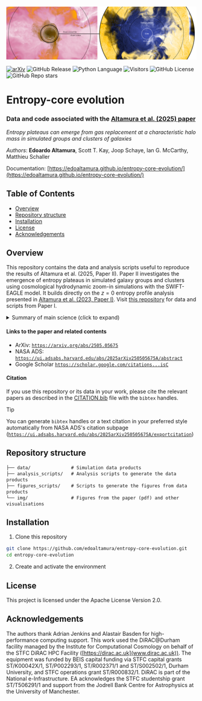 ![Group-core](img/banner_cluster.png)


[![arXiv](https://img.shields.io/badge/arXiv-1234.56789-b31b1b.svg)](https://arxiv.org/abs/2505.05675)
![GitHub Release](https://img.shields.io/github/v/release/edoaltamura/entropy-core-evolution)
![Python Language](https://img.shields.io/badge/Python-3776AB?style=flat&logo=python&logoColor=white)
![Visitors](https://api.visitorbadge.io/api/visitors?path=https%3A%2F%2Fgithub.com%2Fedoaltamura%2Fentropy-core-evolution&label=Repository%20Visits&countColor=%230c7ebe&style=flat&labelStyle=none)
![GitHub License](https://img.shields.io/github/license/edoaltamura/entropy-core-evolution)
![GitHub Repo stars](https://img.shields.io/github/stars/edoaltamura/entropy-core-evolution)


# Entropy-core evolution

### Data and code associated with the [Altamura et al. (2025) paper](https://arxiv.org/abs/2505.05675)

*Entropy plateaus can emerge from gas replacement at a characteristic
halo mass in simulated groups and clusters of galaxies*

*Authors*: **Edoardo Altamura**, Scott T. Kay, Joop Schaye, Ian G. McCarthy, Matthieu Schaller

Documentation: [https://edoaltamura.github.io/entropy-core-evolution/](https://edoaltamura.github.io/entropy-core-evolution/)

## Table of Contents  
- [Overview](#overview)
- [Repository structure](#repository-structure)
- [Installation](#installation)
- [License](#license)
- [Acknowledgements](#acknowledgements)

## Overview  
This repository contains the data and analysis scripts useful to reproduce the 
results of Altamura et al. (2025, Paper II). Paper II investigates the emergence of entropy 
plateaus in simulated galaxy groups and clusters using cosmological hydrodynamic 
zoom-in simulations with the SWIFT-EAGLE model. It builds directly on the $z = 0$ 
entropy profile analysis presented in [Altamura et al. (2023, Paper I)](https://ui.adsabs.harvard.edu/abs/2023MNRAS.520.3164A/abstract). Visit 
[this repository](https://github.com/edoaltamura/entropy-core-problem) 
for data and scripts from Paper I.

<details>
  <summary>Summary of main science (click to expand)</summary>

- Entropy plateaus emerge at characteristic halo-mass scales. Simulations of a galaxy group
  $M_{500}\simeq8.8\times10^{12}$ $M_\odot$) and a cluster ($M_{500}\simeq2.9\times10^{14}$ $M_\odot$)
  show that once a halo reaches $M\sim10^{12}$ $M_\odot$, its entropy profile flattens at the 
  virial radius. As the halo grows to $\sim10^{13}$ $M_\odot$, the plateau extends inward, and by 
  $\sim10^{14}$ $M_\odot$ a fully isentropic core is established.

- AGN feedback is the principal mechanism.
Lagrangian tracking of gas particles reveals that AGN outbursts expel low-entropy gas before it can accrete into the core, replacing it with higher-entropy material and erasing the central gradient needed for a cool core.

- Transition coincides with peak SMBH activity.
The onset of the entropy plateau at $M\sim10^{12}$ $M_\odot$ aligns with the maximum in the 
  specific black-hole accretion rate, indicating a shift from supernova-dominated to AGN-dominated thermodynamic regulation.

- Numerical convergence.
High-resolution runs (gas particle mass $m_{\rm gas}\lesssim2.3\times10^5$ $M_\odot$) confirm 
  that the entropy plateau persists even when subgrid physics is resolved on smaller scales.

- Comparison with observations.
XMM–*Newton* studies of local groups report entropy excesses and flat cores consistent with the 
  predicted plateaus, while many clusters still exhibit steep, cool-core power laws. Reproducing the observed diversity of entropy profiles remains a challenge.

- Implications for AGN subgrid modeling.
The tendency to over-eject low-entropy gas suggests that current feedback prescriptions may be too aggressive at group scales. Adaptive efficiency schemes or hybrid thermal–kinetic models may be required to recover the full spectrum of entropy shapes without compromising other cluster properties.
</details>


#### Links to the paper and related contents
- ArXiv: [`https://arxiv.org/abs/2505.05675`](https://arxiv.org/abs/2505.05675)
- NASA ADS: [`https://ui.adsabs.harvard.edu/abs/2025arXiv250505675A/abstract`](https://ui.adsabs.harvard.edu/abs/2025arXiv250505675A/abstract)
- Google Scholar [`https://scholar.google.com/citations...isC`](https://scholar.google.com/citations?view_op=view_citation&hl=en&user=ThGKWoUAAAAJ&citation_for_view=ThGKWoUAAAAJ:5nxA0vEk-isC)

#### Citation
If you use this repository or its data in your work, please cite the relevant papers as 
described in the [CITATION.bib](./CITATION.bib) file with the `bibtex` handles.

> [!TIP]
>  You can generate `bibtex` handles or a text citation in your preferred style automatically 
> from NASA ADS's citation subpage ([`https://ui.adsabs.harvard.edu/abs/2025arXiv250505675A/exportcitation`](https://ui.adsabs.harvard.edu/abs/2025arXiv250505675A/exportcitation))

## Repository structure  
```text
├── data/               # Simulation data products
├── analysis_scripts/   # Analysis scripts to generate the data products
├── figures_scripts/    # Scripts to generate the figures from data products
└── img/                # Figures from the paper (pdf) and other visualisations
```

## Installation  
1. Clone this repository
```bash
git clone https://github.com/edoaltamura/entropy-core-evolution.git
cd entropy-core-evolution
```
2. Create and activate the environment

[//]: # (3. Use Python code snippets from the [examples]&#40;&#41; or [documentation]&#40;&#41; to load and plot the data.)




## License
This project is licensed under the Apache License Version 2.0.

## Acknowledgements
The authors thank Adrian Jenkins and Alastair Basden for high-performance computing support.
This work used the DiRAC@Durham facility managed by the Institute for Computational Cosmology on 
behalf of the STFC DiRAC HPC Facility ([https://dirac.ac.uk](www.dirac.ac.uk)). The equipment 
was funded by BEIS capital funding via STFC capital grants ST/K00042X/1, ST/P002293/1, ST/R002371/1 
and ST/S002502/1, Durham University, and STFC operations grant ST/R000832/1. DiRAC is part of the 
National e-Infrastructure. EA acknowledges the STFC studentship grant ST/T506291/1 and support from 
the Jodrell Bank Centre for Astrophysics at the University of Manchester.
